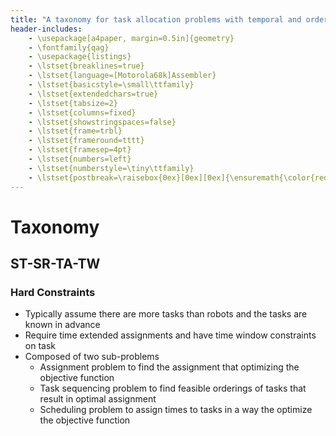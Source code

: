 ```yaml
---
title: "A taxonomy for task allocation problems with temporal and ordering"
header-includes:
    - \usepackage[a4paper, margin=0.5in]{geometry}
    - \fontfamily{qag} 
    - \usepackage{listings}
    - \lstset{breaklines=true}
    - \lstset{language=[Motorola68k]Assembler}
    - \lstset{basicstyle=\small\ttfamily}
    - \lstset{extendedchars=true}
    - \lstset{tabsize=2}
    - \lstset{columns=fixed}
    - \lstset{showstringspaces=false}
    - \lstset{frame=trbl}
    - \lstset{frameround=tttt}
    - \lstset{framesep=4pt}
    - \lstset{numbers=left}
    - \lstset{numberstyle=\tiny\ttfamily}
    - \lstset{postbreak=\raisebox{0ex}[0ex][0ex]{\ensuremath{\color{red}\hookrightarrow\space}}}
---
```


# Taxonomy
## ST-SR-TA-TW
### Hard Constraints
* Typically assume there are more tasks than robots and the tasks are known in advance
* Require time extended assignments and have time window constraints on task
* Composed of two sub-problems
	* Assignment problem to find the assignment that optimizing the objective function
	* Task sequencing problem to find feasible orderings of tasks that result in optimal assignment
	* Scheduling problem to assign times to tasks in a way the optimize the objective function

